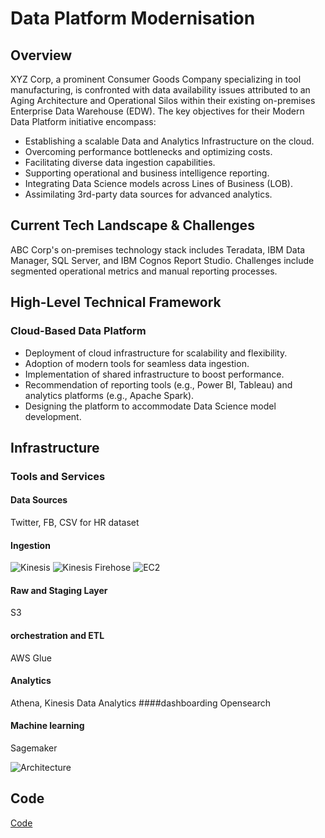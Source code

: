 
# Data Platform Modernisation



## Overview
XYZ Corp, a prominent Consumer Goods Company specializing in tool manufacturing, is confronted with data availability issues attributed to an Aging Architecture and Operational Silos within their existing on-premises Enterprise Data Warehouse (EDW). The key objectives for their Modern Data Platform initiative encompass:

- Establishing a scalable Data and Analytics Infrastructure on the cloud.
- Overcoming performance bottlenecks and optimizing costs.
- Facilitating diverse data ingestion capabilities.
- Supporting operational and business intelligence reporting.
- Integrating Data Science models across Lines of Business (LOB).
- Assimilating 3rd-party data sources for advanced analytics.

## Current Tech Landscape & Challenges
ABC Corp's on-premises technology stack includes Teradata, IBM Data Manager, SQL Server, and IBM Cognos Report Studio. Challenges include segmented operational metrics and manual reporting processes.

## High-Level Technical Framework
### Cloud-Based Data Platform
- Deployment of cloud infrastructure for scalability and flexibility.
- Adoption of modern tools for seamless data ingestion.
- Implementation of shared infrastructure to boost performance.
- Recommendation of reporting tools (e.g., Power BI, Tableau) and analytics platforms (e.g., Apache Spark).
- Designing the platform to accommodate Data Science model development.

## Infrastructure
### Tools and Services
#### Data Sources
Twitter, FB, CSV for HR dataset

#### Ingestion
![Kinesis](https://raw.githubusercontent.com/weibeld/aws-icons-svg/5e0e14e5472f1eefed879d7ea7e1d79652858d14/q1-2022/Architecture-Service-Icons_01312022/Arch_Analytics/Arch_16/Arch_Amazon-Kinesis_16.svg)
![Kinesis Firehose](https://raw.githubusercontent.com/weibeld/aws-icons-svg/5e0e14e5472f1eefed879d7ea7e1d79652858d14/q1-2022/Architecture-Service-Icons_01312022/Arch_Analytics/Arch_16/Arch_Amazon-Kinesis-Firehose_16.svg)
![EC2](https://raw.githubusercontent.com/weibeld/aws-icons-svg/5e0e14e5472f1eefed879d7ea7e1d79652858d14/q1-2022/Architecture-Service-Icons_01312022/Arch_Compute/16/Arch_Amazon-EC2_16.svg)

#### Raw and Staging Layer
S3
#### orchestration and ETL
AWS Glue
#### Analytics
Athena, Kinesis Data Analytics
####dashboarding
Opensearch
#### Machine learning
Sagemaker


![Architecture](https://github.com/Lovi-10/Data-Platform-Modernisation/blob/main/Architecture%20Diag.PNG?raw=true)



## Code
<a href='https://github.com/Lovi-10/Data-Platform-Modernisation/blob/main/main.ipynb'>Code</a>
